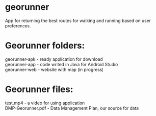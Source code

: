 # georunner

App for returning the best routes for walking and running based on user preferences.

<h1>Georunner folders:</h1>
georunner-apk - ready application for download<br>
georunner-app - code writed in Java for Android Studio<br>
georunner-web - website with map (in progress)
<br>
<h1>Georunner files:</h1>

test.mp4 - a video for using application<br>
DMP-Georunner.pdf - Data Management Plan, our source for data
